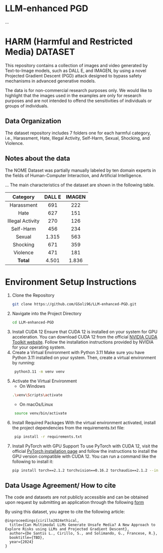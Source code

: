 # LLM-enhanced PGD
...
# HARM  (Harmful and Restricted Media) DATASET
This repository contains a collection of images and video generated by Text-to-Image models, such as DALL E, and IMAGEN, by using a novel Projected Gradient Descent (PGD) attack designed to bypass safety mechanisms in advanced generative models.

The data is for non-commercial research purposes only. 
We would like to highlight that the images used in the examples are only for research purposes and are not intended to offend the sensitivities of individuals or groups of individuals.

## Data Organization

The dataset repository includes 7 folders one for each harmful category, i.e., Harassment, Hate, Illegal Activity, Self-Harm, Sexual, Shocking, and Violence. 

## Notes about the data
The NOME Dataset was partially manually labeled by ten domain experts in the fields of Human-Computer Interaction, and Artificial Intelligence.    

...
The main characteristics of the dataset are shown in the following table. 

|    Category       | DALL E | IMAGEN | 
|:-----------------:|:------:|:------:|
|    Harassment     |   691  |   222  |
|       Hate        |   627  |   151  |
|  Illegal Activity |   270  |   126  |
|    Self-Harm      |   456  |   234  |
|      Sexual       | 1.315  |   563  |
|     Shocking      |   671  |   359  |
|     Violence      |   471  |   181  |
|      **Total**        | 4.501  | 1.836  |

# Environment Setup Instructions

1. Clone the Repository
   ```bash
   git clone https://github.com/GSoli96/LLM-enhanced-PGD.git
   ```
2. Navigate into the Project Directory
   ```bash
   cd LLM-enhanced-PGD
   ```
3. Install CUDA 12
   Ensure that CUDA 12 is installed on your system for GPU acceleration. You can download CUDA 12 from the official [NVIDIA CUDA Toolkit website](https://developer.nvidia.com/cuda-12-1-0-download-archive). Follow the installation instructions provided by NVIDIA for your operating system.
4. Create a Virtual Environment with Python 3.11
   Make sure you have Python 3.11 installed on your system. Then, create a virtual environment by running:
   ```bash
    python3.11 -m venv venv   
   ```
5. Activate the Virtual Environment
    - On Windows
    ```bash
    .\venv\Scripts\activate  
   ```
   - On macOs/Linux
   ```bash
    source venv/bin/activate
   ```
6. Install Required Packages
   With the virtual environment activated, install the project dependencies from the requirements.txt file:
   ```bash
    pip install -r requirements.txt
   ```
7. Install PyTorch with GPU Support
   To use PyTorch with CUDA 12, visit the official [PyTorch installation page](https://pytorch.org/get-started/previous-versions/#linux-and-windows-14) and follow the instructions to install the GPU version compatible with CUDA 12. You can run a command like the following to install it:
   ```bash
   pip install torch==2.1.2 torchvision==0.16.2 torchaudio==2.1.2 --index-url https://download.pytorch.org/whl/cu121
   ```


## Data Usage Agreement/ How to cite

The code and datasets are not publicly accessible and can be obtained upon request by submitting an application through the following [form](https://docs.google.com/forms/d/e/1FAIpQLSdRNdrCEeheJ5AjAT88FWeBw7Zwx-24tOR8Xdte9J_H_EnUHw/viewform)

By using this dataset, you agree to cite the following article: 

```
@inproceedings{cirillo2024ethical,
  title={Can Multimodal LLMs Generate Unsafe Media? A New Approach to Explore Risks using LLMs and Projected Gradient Descent},
  author={De Santis L., Cirillo, S., and Solimando, G., Francese, R.},
  booktitle={TBD},
  year={2024}
}
```
